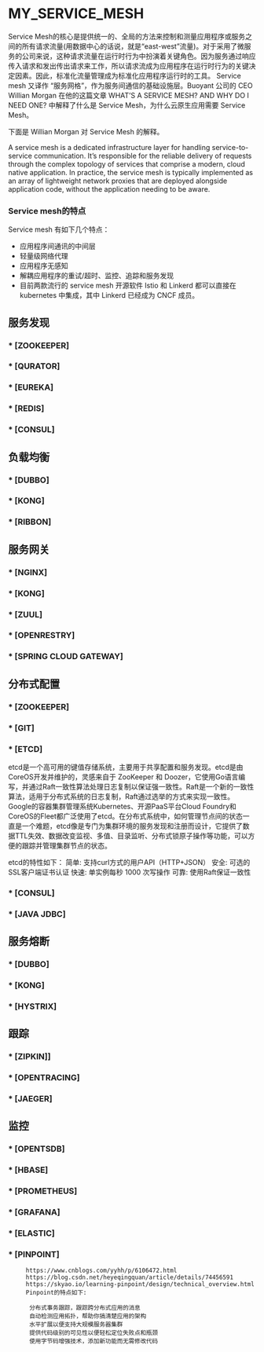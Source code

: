 # MY_SERVICE_MESH
  Service Mesh的核心是提供统一的、全局的方法来控制和测量应用程序或服务之间的所有请求流量(用数据中心的话说，就是“east-west”流量)。对于采用了微服务的公司来说，这种请求流量在运行时行为中扮演着关键角色。因为服务通过响应传入请求和发出传出请求来工作，所以请求流成为应用程序在运行时行为的关键决定因素。因此，标准化流量管理成为标准化应用程序运行时的工具。
  Service mesh 又译作 “服务网格”，作为服务间通信的基础设施层。Buoyant 公司的 CEO Willian Morgan 在他的这篇文章 WHAT’S A SERVICE MESH? AND WHY DO I NEED ONE? 中解释了什么是 Service Mesh，为什么云原生应用需要 Service Mesh。

下面是 Willian Morgan 对 Service Mesh 的解释。

A service mesh is a dedicated infrastructure layer for handling service-to-service communication. It’s responsible for the reliable delivery of requests through the complex topology of services that comprise a modern, cloud native application. In practice, the service mesh is typically implemented as an array of lightweight network proxies that are deployed alongside application code, without the application needing to be aware.
### Service mesh的特点
Service mesh 有如下几个特点：

* 应用程序间通讯的中间层
* 轻量级网络代理
* 应用程序无感知
* 解耦应用程序的重试/超时、监控、追踪和服务发现
* 目前两款流行的 service mesh 开源软件 Istio 和 Linkerd 都可以直接在 kubernetes 中集成，其中 Linkerd 已经成为 CNCF 成员。
## 服务发现
  ### * [ZOOKEEPER]
  ### * [QURATOR]
  ### * [EUREKA]
  ### * [REDIS]
  ### * [CONSUL]
## 负载均衡
  ### * [DUBBO]
  ### * [KONG]
  ### * [RIBBON]
## 服务网关
  ### * [NGINX]
  ### * [KONG]
  ### * [ZUUL]
  ### * [OPENRESTRY]
  ### * [SPRING CLOUD GATEWAY]
## 分布式配置
  ### * [ZOOKEEPER]
  ### * [GIT]
  ### * [ETCD]
  etcd是一个高可用的键值存储系统，主要用于共享配置和服务发现。etcd是由CoreOS开发并维护的，灵感来自于 ZooKeeper 和 Doozer，它使用Go语言编写，并通过Raft一致性算法处理日志复制以保证强一致性。Raft是一个新的一致性算法，适用于分布式系统的日志复制，Raft通过选举的方式来实现一致性。Google的容器集群管理系统Kubernetes、开源PaaS平台Cloud Foundry和CoreOS的Fleet都广泛使用了etcd。在分布式系统中，如何管理节点间的状态一直是一个难题，etcd像是专门为集群环境的服务发现和注册而设计，它提供了数据TTL失效、数据改变监视、多值、目录监听、分布式锁原子操作等功能，可以方便的跟踪并管理集群节点的状态。

etcd的特性如下：
  简单: 支持curl方式的用户API（HTTP+JSON）
  安全: 可选的SSL客户端证书认证
  快速: 单实例每秒 1000 次写操作
  可靠: 使用Raft保证一致性
  ### * [CONSUL]
  ### * [JAVA JDBC]
## 服务熔断
  ### * [DUBBO]
  ### * [KONG]
  ### * [HYSTRIX]
## 跟踪
  ### * [ZIPKIN]]
  ### * [OPENTRACING]
  ### * [JAEGER]
## 监控
  ### * [OPENTSDB]
  ### * [HBASE]
  ### * [PROMETHEUS]
  ### * [GRAFANA]
  ### * [ELASTIC]
  ### * [PINPOINT]   
         https://www.cnblogs.com/yyhh/p/6106472.html
         https://blog.csdn.net/heyeqingquan/article/details/74456591
         https://skyao.io/learning-pinpoint/design/technical_overview.html
         Pinpoint的特点如下:

          分布式事务跟踪，跟踪跨分布式应用的消息
          自动检测应用拓扑，帮助你搞清楚应用的架构
          水平扩展以便支持大规模服务器集群
          提供代码级别的可见性以便轻松定位失败点和瓶颈
          使用字节码增强技术，添加新功能而无需修改代码
